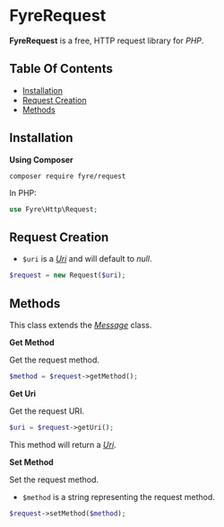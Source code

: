 # FyreRequest

**FyreRequest** is a free, HTTP request library for *PHP*.


## Table Of Contents
- [Installation](#installation)
- [Request Creation](#request-creation)
- [Methods](#methods)



## Installation

**Using Composer**

```
composer require fyre/request
```

In PHP:

```php
use Fyre\Http\Request;
```


## Request Creation

- `$uri` is a [*Uri*](https://github.com/elusivecodes/FyreUri) and will default to *null*.

```php
$request = new Request($uri);
```


## Methods

This class extends the [*Message*](https://github.com/elusivecodes/FyreMessage) class.

**Get Method**

Get the request method.

```php
$method = $request->getMethod();
```

**Get Uri**

Get the request URI.

```php
$uri = $request->getUri();
```

This method will return a [*Uri*](https://github.com/elusivecodes/FyreUri).

**Set Method**

Set the request method.

- `$method` is a string representing the request method.

```php
$request->setMethod($method);
```